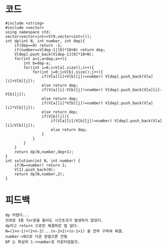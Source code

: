 # 코드

    #include <string>
    #include <vector>
    using namespace std;
    vector<vector<int>>V(9,vector<int>());
    int dp(int N, int number, int dep){
        if(dep==9) return -1; 
        if(number==V[dep-1][0]*10+N) return dep;
        V[dep].push_back(V[dep-1][0]*10+N);    
        for(int a=1;a<dep;a++){
            int b=dep-a;
            for(int i=0;i<V[a].size();i++){
                for(int j=0;j<V[b].size();j++){
                    if(V[a][i]+V[b][j]!=number) V[dep].push_back(V[a][i]+V[b][j]);
                    else return dep;
                    if(V[a][i]-V[b][j]!=number) V[dep].push_back(V[a][i]-V[b][j]);
                    else return dep;
                    if(V[a][i]*V[b][j]!=number) V[dep].push_back(V[a][i]*V[b][j]);
                    else return dep;
                    if(V[b][j]){
                        if(V[a][i]/V[b][j]!=number) V[dep].push_back(V[a][i]/V[b][j]);
                        else return dep;                
                    }
                }
            }
        }    
        return dp(N,number,dep+1);    
    }
    int solution(int N, int number) {    
        if(N==number) return 1;
        V[1].push_back(N);
        return dp(N,number,2);
    }

# 피드백

    dp 어렵다...
    의외로 3중 for문을 돌아도 시간초과가 발생하지 않았다.
    dp라고 return 으로만 해결하란 법 없다.
    N=(1+n-1)+(2+n-2)...(n-2+2)+(n-1+1) 을 전부 구하여 해결.
    number->N으로 다운 방법으론 안됨
    DP 는 확실히 1->number로 카운터업할것.